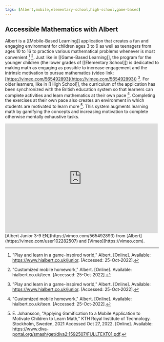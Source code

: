```yaml
---
tags: [Albert,mobile,elementary-school,high-school,game-based]
---
```


## Accessible Mathematics with Albert

Albert is a [[Mobile-Based Learning]] application that creates a fun and engaging environment for children ages 3 to 9 as well as teenagers from ages 10 to 16 to practice various mathematical problems whenever is most convenient [^1] [^2]. Just like in [[Game-Based Learning]], the program for the younger children (the lower grades of [[Elementary School]]) is dedicated to making math as engaging as possible to increase engagement and the intrinsic motivation to pursue mathematics (video link: [https://vimeo.com/565492893](https://vimeo.com/565492893)) [^1]. For older learners, like in [[High School]], the curriculum of the application has been synchronized with the British education system so that learners can complete activities and learn mathematics at their own pace [^2]. Completing the exercises at their own pace also creates an environment in which students are motivated to learn more [^3]. This system augments learning math by gamifying the concepts and increasing motivation to complete otherwise mentally exhaustive tasks.

<iframe src="https://player.vimeo.com/video/565492893?h=02dd72293e" width="500" height="360" frameborder="0" allow="autoplay; fullscreen; picture-in-picture" allowfullscreen></iframe>
[Albert Junior 3-9 EN](https://vimeo.com/565492893) from [Albert](https://vimeo.com/user102282507) and [Vimeo](https://vimeo.com).

[^1]: "Play and learn in a game-inspired world," Albert. \[Online\]. Available: https://www.hialbert.co.uk/junior. \[Accessed: 25-Oct-2022\].
[^2]: "Customized mobile homework," Albert. \[Online\]. Available: hialbert.co.uk/teen. \[Accessed: 25-Oct-2022\].
[^3]: E. Johansson, "Applying Gamification to a Mobile Application to Motivate Children to Learn Math," KTH Royal Institute of Technology. Stockholm, Sweden, 2021 Accessed Oct 27, 2022. \[Online\]. Available: https://www.diva-portal.org/smash/get/diva2:1592507/FULLTEXT01.pdf.